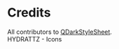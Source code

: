 # Credits

All contributors to [QDarkStyleSheet](https://github.com/ColinDuquesnoy/QDarkStyleSheet).   
HYDRATTZ - Icons
